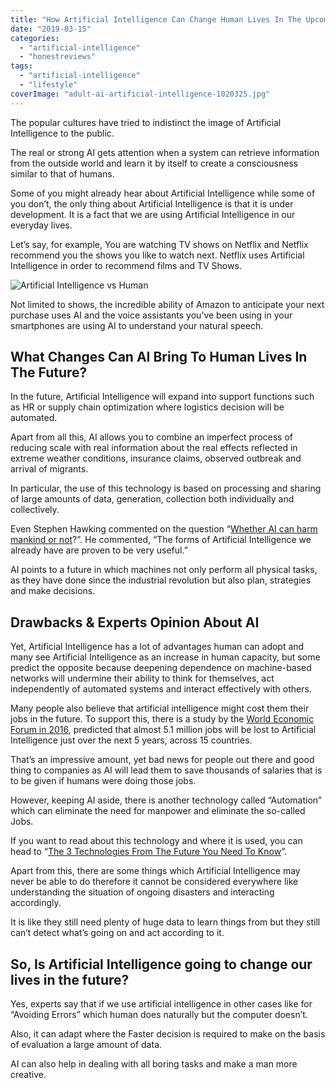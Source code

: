```yaml
---
title: "How Artificial Intelligence Can Change Human Lives In The Upcoming Years?"
date: "2019-03-15"
categories: 
  - "artificial-intelligence"
  - "honestreviews"
tags: 
  - "artificial-intelligence"
  - "lifestyle"
coverImage: "adult-ai-artificial-intelligence-1020325.jpg"
---
```


The popular cultures have tried to indistinct the image of Artificial Intelligence to the public.

The real or strong AI gets attention when a system can retrieve information from the outside world and learn it by itself to create a consciousness similar to that of humans.

Some of you might already hear about Artificial Intelligence while some of you don’t, the only thing about Artificial Intelligence is that it is under development. It is a fact that we are using Artificial Intelligence in our everyday lives.

Let’s say, for example, You are watching TV shows on Netflix and Netflix recommend you the shows you like to watch next. Netflix uses Artificial Intelligence in order to recommend films and TV Shows.

![Artificial Intelligence vs Human](posts/2019/03/images/adult-ai-artificial-intelligence-1020325-300x228.jpg)

Not limited to shows, the incredible ability of Amazon to anticipate your next purchase uses AI and the voice assistants you’ve been using in your smartphones are using AI to understand your natural speech.

## **What Changes Can AI Bring To Human Lives In The Future?**

In the future, Artificial Intelligence will expand into support functions such as HR or supply chain optimization where logistics decision will be automated.

Apart from all this, AI allows you to combine an imperfect process of reducing scale with real information about the real effects reflected in extreme weather conditions, insurance claims, observed outbreak and arrival of migrants.

In particular, the use of this technology is based on processing and sharing of large amounts of data, generation, collection both individually and collectively.

Even Stephen Hawking commented on the question “[Whether AI can harm mankind or not](https://www.bbc.com/news/technology-30290540)?”. He commented, “The forms of Artificial Intelligence we already have are proven to be very useful.”

AI points to a future in which machines not only perform all physical tasks, as they have done since the industrial revolution but also plan, strategies and make decisions.

## **Drawbacks & Experts Opinion About AI**

Yet, Artificial Intelligence has a lot of advantages human can adopt and many see Artificial Intelligence as an increase in human capacity, but some predict the opposite because deepening dependence on machine-based networks will undermine their ability to think for themselves, act independently of automated systems and interact effectively with others.

Many people also believe that artificial intelligence might cost them their jobs in the future. To support this, there is a study by the [World Economic Forum in 2016](https://www.weforum.org/events/world-economic-forum-annual-meeting-2016/sessions/the-state-of-artificial-intelligence), predicted that almost 5.1 million jobs will be lost to Artificial Intelligence just over the next 5 years, across 15 countries.

That’s an impressive amount, yet bad news for people out there and good thing to companies as AI will lead them to save thousands of salaries that is to be given if humans were doing those jobs.

However, keeping AI aside, there is another technology called “Automation” which can eliminate the need for manpower and eliminate the so-called Jobs.

If you want to read about this technology and where it is used, you can head to “[The 3 Technologies From The Future You Need To Know](https://sastaeinstein.com/2018/05/the-3-technologies-of-the-future-you-need-to-know.html)”.

Apart from this, there are some things which Artificial Intelligence may never be able to do therefore it cannot be considered everywhere like understanding the situation of ongoing disasters and interacting accordingly.

It is like they still need plenty of huge data to learn things from but they still can’t detect what’s going on and act according to it.

## **So, Is Artificial Intelligence going to change our lives in the future?**

Yes, experts say that if we use artificial intelligence in other cases like for “Avoiding Errors” which human does naturally but the computer doesn’t.

Also, it can adapt where the Faster decision is required to make on the basis of evaluation a large amount of data.

AI can also help in dealing with all boring tasks and make a man more creative.
